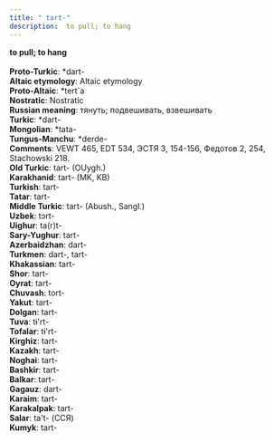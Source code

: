 ```yaml
---
title: " tart-"
description:  to pull; to hang
---
```

<strong> to pull; to hang</strong><br><br>
<strong>Proto-Turkic</strong>:  *dart-<br>
<strong>Altaic etymology</strong>:  Altaic etymology<br>
<strong> Proto-Altaic</strong>:  *tert`a<br>
<strong>Nostratic</strong>:  Nostratic<br>
<strong>Russian meaning</strong>:  тянуть; подвешивать, взвешивать<br>
<strong>Turkic</strong>:  *dart-<br>
<strong>Mongolian</strong>:  *tata-<br>
<strong>Tungus-Manchu</strong>:  *derde-<br>
<strong>Comments</strong>:  VEWT 465, EDT 534, ЭСТЯ 3, 154-156, Федотов 2, 254, Stachowski 218.<br>
<strong>Old Turkic</strong>:  tart- (OUygh.)<br>
<strong>Karakhanid</strong>:  tart- (MK, KB)<br>
<strong>Turkish</strong>:  tart-<br>
<strong>Tatar</strong>:  tart-<br>
<strong>Middle Turkic</strong>:  tart- (Abush., Sangl.)<br>
<strong>Uzbek</strong>:  tɔrt-<br>
<strong>Uighur</strong>:  ta(r)t-<br>
<strong>Sary-Yughur</strong>:  tart-<br>
<strong>Azerbaidzhan</strong>:  dart-<br>
<strong>Turkmen</strong>:  dart-, tart-<br>
<strong>Khakassian</strong>:  tart-<br>
<strong>Shor</strong>:  tart-<br>
<strong>Oyrat</strong>:  tart-<br>
<strong>Chuvash</strong>:  tort-<br>
<strong>Yakut</strong>:  tart-<br>
<strong>Dolgan</strong>:  tart-<br>
<strong>Tuva</strong>:  tɨ'rt-<br>
<strong>Tofalar</strong>:  tɨ'rt-<br>
<strong>Kirghiz</strong>:  tart-<br>
<strong>Kazakh</strong>:  tart-<br>
<strong>Noghai</strong>:  tart-<br>
<strong>Bashkir</strong>:  tart-<br>
<strong>Balkar</strong>:  tart-<br>
<strong>Gagauz</strong>:  dart-<br>
<strong>Karaim</strong>:  tart-<br>
<strong>Karakalpak</strong>:  tart-<br>
<strong>Salar</strong>:  ta't- (ССЯ)<br>
<strong>Kumyk</strong>:  tart-<br>


